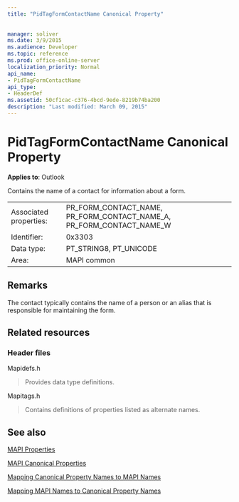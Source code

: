 ```yaml
---
title: "PidTagFormContactName Canonical Property"
 
 
manager: soliver
ms.date: 3/9/2015
ms.audience: Developer
ms.topic: reference
ms.prod: office-online-server
localization_priority: Normal
api_name:
- PidTagFormContactName
api_type:
- HeaderDef
ms.assetid: 50cf1cac-c376-4bcd-9ede-8219b74ba200
description: "Last modified: March 09, 2015"
---
```


# PidTagFormContactName Canonical Property

  
  
**Applies to**: Outlook 
  
Contains the name of a contact for information about a form. 
  
|||
|:-----|:-----|
|Associated properties:  <br/> |PR_FORM_CONTACT_NAME, PR_FORM_CONTACT_NAME_A, PR_FORM_CONTACT_NAME_W  <br/> |
|Identifier:  <br/> |0x3303  <br/> |
|Data type:  <br/> |PT_STRING8, PT_UNICODE  <br/> |
|Area:  <br/> |MAPI common  <br/> |
   
## Remarks

The contact typically contains the name of a person or an alias that is responsible for maintaining the form. 
  
## Related resources

### Header files

Mapidefs.h
  
> Provides data type definitions.
    
Mapitags.h
  
> Contains definitions of properties listed as alternate names.
    
## See also



[MAPI Properties](mapi-properties.md)
  
[MAPI Canonical Properties](mapi-canonical-properties.md)
  
[Mapping Canonical Property Names to MAPI Names](mapping-canonical-property-names-to-mapi-names.md)
  
[Mapping MAPI Names to Canonical Property Names](mapping-mapi-names-to-canonical-property-names.md)

